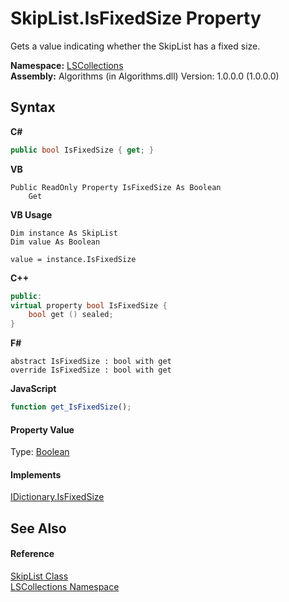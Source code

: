 # SkipList.IsFixedSize Property 
 

Gets a value indicating whether the SkipList has a fixed size.

**Namespace:**&nbsp;<a href="74772e97-7817-3c3c-69d7-7adc29f9a1cd">LSCollections</a><br />**Assembly:**&nbsp;Algorithms (in Algorithms.dll) Version: 1.0.0.0 (1.0.0.0)

## Syntax

**C#**<br />
``` C#
public bool IsFixedSize { get; }
```

**VB**<br />
``` VB
Public ReadOnly Property IsFixedSize As Boolean
	Get
```

**VB Usage**<br />
``` VB Usage
Dim instance As SkipList
Dim value As Boolean

value = instance.IsFixedSize

```

**C++**<br />
``` C++
public:
virtual property bool IsFixedSize {
	bool get () sealed;
}
```

**F#**<br />
``` F#
abstract IsFixedSize : bool with get
override IsFixedSize : bool with get
```

**JavaScript**<br />
``` JavaScript
function get_IsFixedSize();

```


#### Property Value
Type: <a href="http://msdn2.microsoft.com/en-us/library/a28wyd50" target="_blank">Boolean</a>

#### Implements
<a href="http://msdn2.microsoft.com/en-us/library/697f07a9" target="_blank">IDictionary.IsFixedSize</a><br />

## See Also


#### Reference
<a href="71779526-fbe7-b15e-7782-10d57337282b">SkipList Class</a><br /><a href="74772e97-7817-3c3c-69d7-7adc29f9a1cd">LSCollections Namespace</a><br />